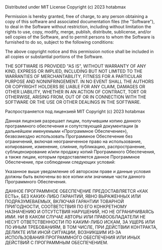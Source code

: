 Distributed under MIT License
Copyright (c) 2023 hotabmax

Permission is hereby granted, free of charge,
to any person obtaining a copy of this software
and associated documentation files (the "Software"),
to deal in the Software without restriction,
including without limitation the rights to use, copy,
modify, merge, publish, distribute, sublicense, and/or
sell copies of the Software, and to permit persons to
whom the Software is furnished to do so, subject to
the following conditions:

The above copyright notice and this permission notice
shall be included in all copies or substantial portions
of the Software.

THE SOFTWARE IS PROVIDED "AS IS", WITHOUT WARRANTY OF ANY
KIND, EXPRESS OR IMPLIED, INCLUDING BUT NOT LIMITED TO THE
WARRANTIES OF MERCHANTABILITY, FITNESS FOR A PARTICULAR
PURPOSE AND NONINFRINGEMENT. IN NO EVENT SHALL THE AUTHORS
OR COPYRIGHT HOLDERS BE LIABLE FOR ANY CLAIM, DAMAGES OR
OTHER LIABILITY, WHETHER IN AN ACTION OF CONTRACT, TORT OR
OTHERWISE, ARISING FROM, OUT OF OR IN CONNECTION WITH THE
SOFTWARE OR THE USE OR OTHER DEALINGS IN THE SOFTWARE.

Распространяется под лицензией MIT
Copyright (c) 2023 hotabmax

Данная лицензия разрешает лицам, получившим копию данного
программного обеспечения и сопутствующей документации
(в дальнейшем именуемыми «Программное Обеспечение»),
безвозмездно использовать Программное Обеспечение без ограничений,
включая неограниченное право на использование, копирование,
изменение, слияние, публикацию, распространение, сублицензирование
и/или продажу копий Программного Обеспечения, а также лицам,
которым предоставляется данное Программное Обеспечение, при
соблюдении следующих условий:

Указанное выше уведомление об авторском праве и данные условия 
должны быть включены во все копии или значимые части данного
Программного Обеспечения.

ДАННОЕ ПРОГРАММНОЕ ОБЕСПЕЧЕНИЕ ПРЕДОСТАВЛЯЕТСЯ «КАК ЕСТЬ»,
БЕЗ КАКИХ-ЛИБО ГАРАНТИЙ, ЯВНО ВЫРАЖЕННЫХ ИЛИ ПОДРАЗУМЕВАЕМЫХ,
ВКЛЮЧАЯ ГАРАНТИИ ТОВАРНОЙ ПРИГОДНОСТИ, СООТВЕТСТВИЯ ПО ЕГО
КОНКРЕТНОМУ НАЗНАЧЕНИЮ И ОТСУТСТВИЯ НАРУШЕНИЙ, НО НЕ ОГРАНИЧИВАЯСЬ
ИМИ. НИ В КАКОМ СЛУЧАЕ АВТОРЫ ИЛИ ПРАВООБЛАДАТЕЛИ НЕ НЕСУТ ОТВЕТСТВЕННОСТИ
ПО КАКИМ-ЛИБО ИСКАМ, ЗА УЩЕРБ ИЛИ ПО ИНЫМ ТРЕБОВАНИЯМ, В ТОМ ЧИСЛЕ, ПРИ ДЕЙСТВИИ КОНТРАКТА,
ДЕЛИКТЕ ИЛИ ИНОЙ СИТУАЦИИ, ВОЗНИКШИМ ИЗ-ЗА ИСПОЛЬЗОВАНИЯ ПРОГРАММНОГО ОБЕСПЕЧЕНИЯ ИЛИ
ИНЫХ ДЕЙСТВИЙ С ПРОГРАММНЫМ ОБЕСПЕЧЕНИЕМ.
